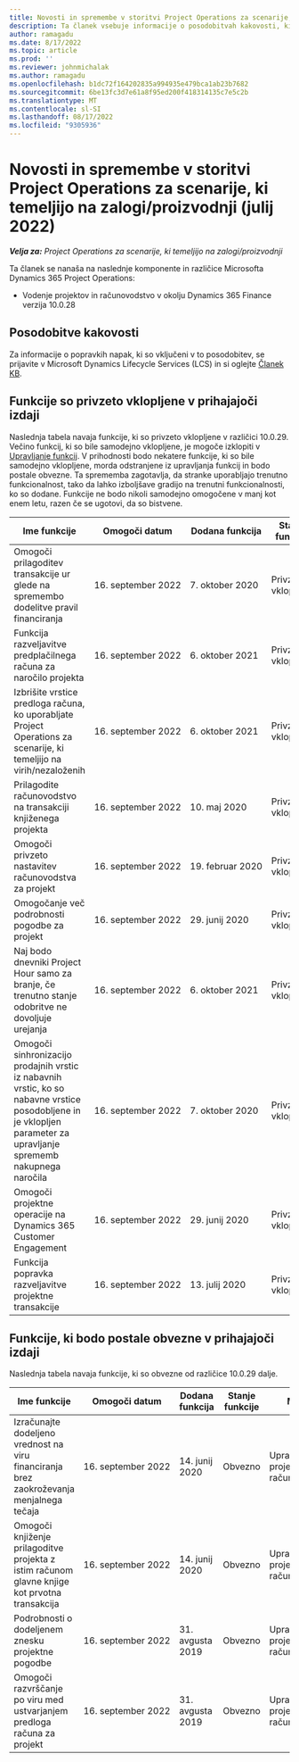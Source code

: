 ```yaml
---
title: Novosti in spremembe v storitvi Project Operations za scenarije, ki temeljijo na zalogi/proizvodnji (julij 2022)
description: Ta članek vsebuje informacije o posodobitvah kakovosti, ki so na voljo v izdaji Microsofta julija 2022 Dynamics 365 Project Operations za scenarije, ki temeljijo na zalogi/produkciji.
author: ramagadu
ms.date: 8/17/2022
ms.topic: article
ms.prod: ''
ms.reviewer: johnmichalak
ms.author: ramagadu
ms.openlocfilehash: b1dc72f164202835a994935e479bca1ab23b7682
ms.sourcegitcommit: 6be13fc3d7e61a8f95ed200f418314135c7e5c2b
ms.translationtype: MT
ms.contentlocale: sl-SI
ms.lasthandoff: 08/17/2022
ms.locfileid: "9305936"
---
```

# <a name="whats-new-or-changed-in-project-operations-july-2022-for-stockedproduction-based-scenarios"></a>Novosti in spremembe v storitvi Project Operations za scenarije, ki temeljijo na zalogi/proizvodnji (julij 2022)

_**Velja za:** Project Operations za scenarije, ki temeljijo na zalogi/proizvodnji_

Ta članek se nanaša na naslednje komponente in različice Microsofta Dynamics 365 Project Operations:

- Vodenje projektov in računovodstvo v okolju Dynamics 365 Finance verzija 10.0.28

## <a name="quality-updates"></a>Posodobitve kakovosti

Za informacije o popravkih napak, ki so vključeni v to posodobitev, se prijavite v Microsoft Dynamics Lifecycle Services (LCS) in si oglejte [Članek KB](https://fix.lcs.dynamics.com/Issue/Details?bugId=694438).

## <a name="features-turned-on-by-default-in-upcoming-release"></a>Funkcije so privzeto vklopljene v prihajajoči izdaji

Naslednja tabela navaja funkcije, ki so privzeto vklopljene v različici 10.0.29. Večino funkcij, ki so bile samodejno vklopljene, je mogoče izklopiti v [Upravljanje funkcij](/dynamics365/fin-ops-core/fin-ops/get-started/feature-management/feature-management-overview). V prihodnosti bodo nekatere funkcije, ki so bile samodejno vklopljene, morda odstranjene iz upravljanja funkcij in bodo postale obvezne. Ta sprememba zagotavlja, da stranke uporabljajo trenutno funkcionalnost, tako da lahko izboljšave gradijo na trenutni funkcionalnosti, ko so dodane. Funkcije ne bodo nikoli samodejno omogočene v manj kot enem letu, razen če se ugotovi, da so bistvene.

| Ime funkcije | Omogoči datum | Dodana funkcija | Stanje funkcije | Modul |
| --- | --- | --- |--- |--- |
| Omogoči prilagoditev transakcije ur glede na spremembo dodelitve pravil financiranja | 16. september 2022 | 7. oktober 2020 | Privzeto vklopljeno | Upravljanje projektov in računovodstvo |
| Funkcija razveljavitve predplačilnega računa za naročilo projekta | 16. september 2022 | 6. oktober 2021 | Privzeto vklopljeno | Upravljanje projektov in računovodstvo |
| Izbrišite vrstice predloga računa, ko uporabljate Project Operations za scenarije, ki temeljijo na virih/nezaloženih | 16. september 2022 | 6. oktober 2021 | Privzeto vklopljeno | Upravljanje projektov in računovodstvo |
| Prilagodite računovodstvo na transakciji knjiženega projekta | 16. september 2022 | 10. maj 2020 | Privzeto vklopljeno | Upravljanje projektov in računovodstvo |
| Omogoči privzeto nastavitev računovodstva za projekt | 16. september 2022 | 19. februar 2020 | Privzeto vklopljeno | Upravljanje projektov in računovodstvo |
| Omogočanje več podrobnosti pogodbe za projekt | 16. september 2022 | 29. junij 2020 | Privzeto vklopljeno | Upravljanje projektov in računovodstvo |
| Naj bodo dnevniki Project Hour samo za branje, če trenutno stanje odobritve ne dovoljuje urejanja | 16. september 2022 | 6. oktober 2021 | Privzeto vklopljeno | Upravljanje projektov in računovodstvo |
| Omogoči sinhronizacijo prodajnih vrstic iz nabavnih vrstic, ko so nabavne vrstice posodobljene in je vklopljen parameter za upravljanje sprememb nakupnega naročila | 16. september 2022 | 7. oktober 2020 | Privzeto vklopljeno | Upravljanje projektov in računovodstvo |
| Omogoči projektne operacije na Dynamics 365 Customer Engagement | 16. september 2022 | 29. junij 2020 | Privzeto vklopljeno | Upravljanje projektov in računovodstvo |
| Funkcija popravka razveljavitve projektne transakcije | 16. september 2022 | 13. julij 2020 | Privzeto vklopljeno | Upravljanje projektov in računovodstvo |

## <a name="features-that-become-mandatory-in-the-upcoming-release"></a>Funkcije, ki bodo postale obvezne v prihajajoči izdaji

Naslednja tabela navaja funkcije, ki so obvezne od različice 10.0.29 dalje.

| Ime funkcije | Omogoči datum | Dodana funkcija | Stanje funkcije | Modul |
| --- | --- | --- | --- | --- |
| Izračunajte dodeljeno vrednost na viru financiranja brez zaokroževanja menjalnega tečaja | 16. september 2022 | 14. junij 2020 | Obvezno | Upravljanje projektov in računovodstvo |
| Omogoči knjiženje prilagoditve projekta z istim računom glavne knjige kot prvotna transakcija | 16. september 2022 | 14. junij 2020 | Obvezno | Upravljanje projektov in računovodstvo |
| Podrobnosti o dodeljenem znesku projektne pogodbe | 16. september 2022 | 31. avgusta 2019 | Obvezno | Upravljanje projektov in računovodstvo |
| Omogoči razvrščanje po viru med ustvarjanjem predloga računa za projekt | 16. september 2022 | 31. avgusta 2019 | Obvezno | Upravljanje projektov in računovodstvo |
